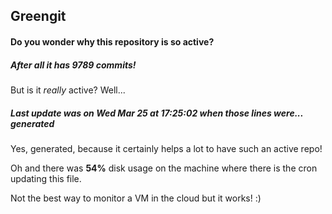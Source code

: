 ## Greengit

#### Do you wonder why this repository is so active?

##### After all it has 9789 commits!

But is it *really* active? Well...

##### Last update was on Wed Mar 25 at 17:25:02 when those lines were... generated

Yes, generated, because it certainly helps a lot to have such an active repo!

Oh and there was **54%** disk usage on the machine
where there is the cron updating this file.

Not the best way to monitor a VM in the cloud but it works! :)
